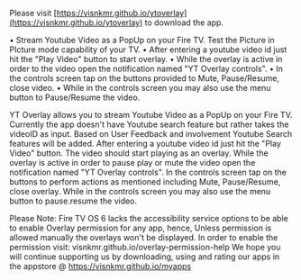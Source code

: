 Please visit [https://visnkmr.github.io/ytoverlay](https://visnkmr.github.io/ytoverlay) to download the app.

• Stream Youtube Video as a PopUp on your Fire TV. Test the Picture in PIcture mode capability of your TV.
• After entering a youtube video id just hit the "Play Video" button to start overlay.
• While the overlay is active in order to  the video open the notification named "YT Overlay controls".
• In the controls screen tap on the buttons provided to Mute, Pause/Resume, close video.
• While in the controls screen you may also use the menu button to Pause/Resume the video.

YT Overlay allows you to stream Youtube Video as a PopUp on your Fire TV. Currently the app doesn't have Youtube search feature but rather takes the videoID as input. Based on User Feedback and involvement Youtube Search features will be added. After entering a youtube video id just hit the "Play Video" button. The video should start playing as an overlay. While the overlay is active in order to pause play or mute the video open the notification named "YT Overlay controls". In the controls screen tap on the buttons to perform actions as mentioned including Mute, Pause/Resume, close overlay. While in the controls screen you may also use the menu button to pause.resume the video.

Please Note: Fire TV OS 6 lacks the accessibility service options to be able to enable Overlay permission for any app, hence, Unless permission is allowed manually the overlays won't be displayed.
In order to enable the permission visit: visnkmr.github.io/overlay-permission-help
We hope you will continue supporting us by downloading, using and rating our apps in the appstore @ https://visnkmr.github.io/myapps 
